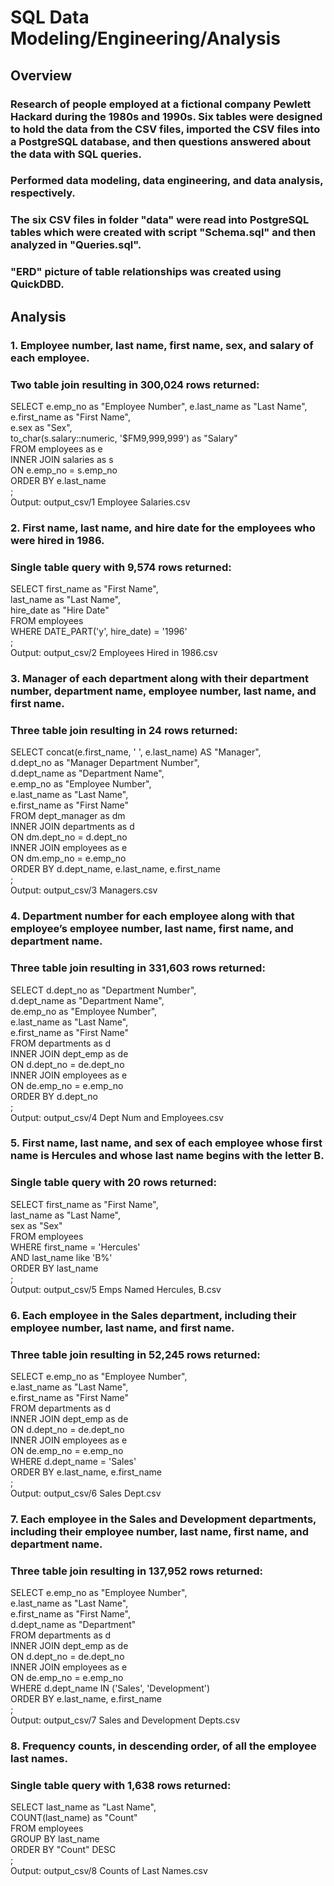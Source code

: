 # SQL Data Modeling/Engineering/Analysis
## Overview

### Research of people employed at a fictional company Pewlett Hackard during the 1980s and 1990s. Six tables were designed to hold the data from the CSV files, imported the CSV files into a PostgreSQL database, and then questions answered about the data with SQL queries.

### Performed data modeling, data engineering, and data analysis, respectively.

### The six CSV files in folder "data" were read into PostgreSQL tables which were created with script "Schema.sql" and then analyzed in "Queries.sql".
### "ERD" picture of table relationships was created using QuickDBD.

## Analysis

### 1. Employee number, last name, first name, sex, and salary of each employee.

### Two table join resulting in 300,024 rows returned:

SELECT e.emp_no as "Employee Number", 
e.last_name as "Last Name",  
e.first_name as "First Name",  
e.sex as "Sex",  
to_char(s.salary::numeric, '$FM9,999,999') as "Salary"  
FROM employees as e  
INNER JOIN salaries as s  
ON e.emp_no = s.emp_no  
ORDER BY e.last_name  
;  
Output: output_csv/1 Employee  Salaries.csv

### 2. First name, last name, and hire date for the employees who were hired in 1986.

### Single table query with 9,574 rows returned:

SELECT first_name as "First Name",  
last_name as "Last Name",  
hire_date as "Hire Date"  
FROM employees  
WHERE DATE_PART('y', hire_date) = '1996'  
;  
Output: output_csv/2 Employees Hired in 1986.csv

### 3. Manager of each department along with their department number, department name, employee number, last name, and first name.

### Three table join resulting in 24 rows returned:

SELECT concat(e.first_name, ' ', e.last_name) AS "Manager",  
d.dept_no as "Manager Department Number",  
d.dept_name as "Department Name",  
e.emp_no as "Employee Number",  
e.last_name as "Last Name",  
e.first_name as "First Name"  
FROM dept_manager as dm  
INNER JOIN departments as d  
ON dm.dept_no = d.dept_no  
INNER JOIN employees as e  
ON dm.emp_no = e.emp_no  
ORDER BY d.dept_name, e.last_name, e.first_name  
;  
Output: output_csv/3 Managers.csv

### 4. Department number for each employee along with that employee’s employee number, last name, first name, and department name.

### Three table join resulting in 331,603 rows returned:

SELECT d.dept_no as "Department Number",  
d.dept_name as "Department Name",  
de.emp_no as "Employee Number",  
e.last_name as "Last Name",  
e.first_name as "First Name"  
FROM departments as d  
INNER JOIN dept_emp as de  
ON d.dept_no = de.dept_no  
INNER JOIN employees as e  
ON de.emp_no = e.emp_no  
ORDER BY d.dept_no  
;  
Output: output_csv/4 Dept Num and Employees.csv
### 5. First name, last name, and sex of each employee whose first name is Hercules and whose last name begins with the letter B.

### Single table query with 20 rows returned: 

SELECT first_name as "First Name",  
last_name as "Last Name",  
sex as "Sex"  
FROM employees  
WHERE first_name = 'Hercules'  
AND last_name like 'B%'  
ORDER BY last_name  
;  
Output: output_csv/5 Emps Named Hercules, B.csv

### 6. Each employee in the Sales department, including their employee number, last name, and first name.

### Three table join resulting in 52,245 rows returned:

SELECT e.emp_no as "Employee Number",  
e.last_name as "Last Name",  
e.first_name as "First Name"  
FROM departments as d  
INNER JOIN dept_emp as de  
ON d.dept_no = de.dept_no  
INNER JOIN employees as e  
ON de.emp_no = e.emp_no  
WHERE d.dept_name = 'Sales'  
ORDER BY e.last_name, e.first_name  
;  
Output: output_csv/6 Sales Dept.csv

### 7. Each employee in the Sales and Development departments, including their employee number, last name, first name, and department name.

### Three table join resulting in 137,952 rows returned:

SELECT e.emp_no as "Employee Number",  
e.last_name as "Last Name",  
e.first_name as "First Name",  
d.dept_name as "Department"  
FROM departments as d  
INNER JOIN dept_emp as de  
ON d.dept_no = de.dept_no  
INNER JOIN employees as e  
ON de.emp_no = e.emp_no  
WHERE d.dept_name IN ('Sales', 'Development')  
ORDER BY e.last_name, e.first_name  
;  
Output: output_csv/7 Sales and Development Depts.csv

### 8. Frequency counts, in descending order, of all the employee last names.

### Single table query with 1,638 rows returned: 

SELECT last_name as "Last Name",  
COUNT(last_name) as "Count"  
FROM employees  
GROUP BY last_name  
ORDER BY "Count" DESC  
;  
Output: output_csv/8 Counts of Last Names.csv